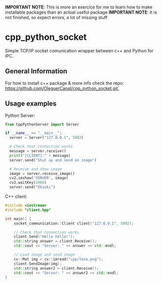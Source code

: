 **IMPORTANT NOTE**: This is more an exercice for me to learn how to make installable packages than an actual useful package
**IMPORTANT NOTE**: It is not finished, so expect errors, a lot of missing stuff

# cpp_python_socket
Simple TCP/IP socket comunication wrapper between c++ and Python for IPC.

## General Information
For how to install c++ package & more info check the repo:
https://github.com/OleguerCanal/cpp_python_socket.git`

## Usage examples
Python Server:
```Python
from CppPythonServer import Server

if __name__ == "__main__":
  server = Server("127.0.0.1", 5002)

  # Check that connection works
  message = server.receive()
  print("[CLIENT]:" + message)
  server.send("Shut up and send an image")

  # Receive and show image
  image = server.receive_image()
  cv2.imshow('SERVER', image)
  cv2.waitKey(1000)
  server.send("Okioki")
```

C++ client:
```cpp
#include <iostream>
#include "client.hpp"

int main() {
    socket_communication::Client client("127.0.0.1", 5002);

    // Check that connection works
    client.Send("Hello hello!");
    std::string answer = client.Receive();
    std::cout << "Server: " << answer << std::endl;

    // Load image and send image
    cv::Mat img = cv::imread("cpp/lena.png");
    client.SendImage(img);
    std::string answer2 = client.Receive();
    std::cout << "Server: " << answer2 << std::endl;
}
```
